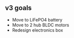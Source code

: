 
v3 goals
--------

* Move to LiFePO4 battery
* Move to 2 hub BLDC motors
* Redesign electronics box
